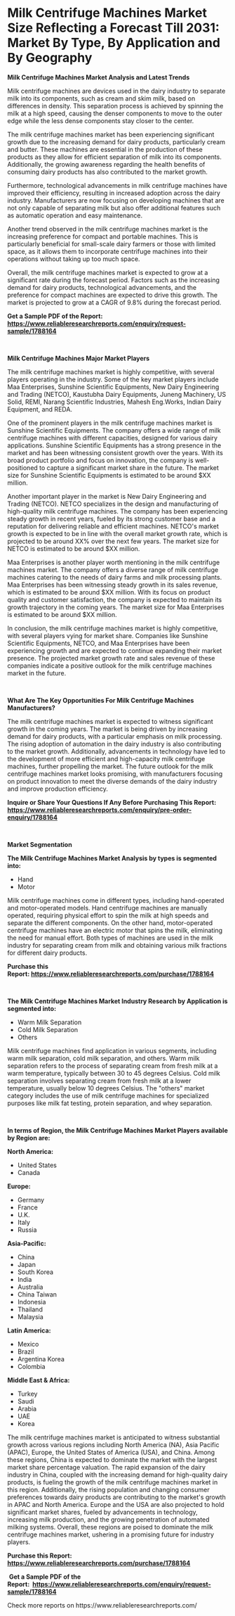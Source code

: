 <p><h1>Milk Centrifuge Machines Market Size Reflecting a Forecast Till 2031: Market By Type, By Application and By Geography</h1></p><p><strong>Milk Centrifuge Machines Market Analysis and Latest Trends</strong></p>
<p><p>Milk centrifuge machines are devices used in the dairy industry to separate milk into its components, such as cream and skim milk, based on differences in density. This separation process is achieved by spinning the milk at a high speed, causing the denser components to move to the outer edge while the less dense components stay closer to the center.</p><p>The milk centrifuge machines market has been experiencing significant growth due to the increasing demand for dairy products, particularly cream and butter. These machines are essential in the production of these products as they allow for efficient separation of milk into its components. Additionally, the growing awareness regarding the health benefits of consuming dairy products has also contributed to the market growth.</p><p>Furthermore, technological advancements in milk centrifuge machines have improved their efficiency, resulting in increased adoption across the dairy industry. Manufacturers are now focusing on developing machines that are not only capable of separating milk but also offer additional features such as automatic operation and easy maintenance.</p><p>Another trend observed in the milk centrifuge machines market is the increasing preference for compact and portable machines. This is particularly beneficial for small-scale dairy farmers or those with limited space, as it allows them to incorporate centrifuge machines into their operations without taking up too much space.</p><p>Overall, the milk centrifuge machines market is expected to grow at a significant rate during the forecast period. Factors such as the increasing demand for dairy products, technological advancements, and the preference for compact machines are expected to drive this growth. The market is projected to grow at a CAGR of 9.8% during the forecast period.</p></p>
<p><strong>Get a Sample PDF of the Report:&nbsp; <a href="https://www.reliableresearchreports.com/enquiry/request-sample/1788164">https://www.reliableresearchreports.com/enquiry/request-sample/1788164</a></strong></p>
<p>&nbsp;</p>
<p><strong>Milk Centrifuge Machines Major Market Players</strong></p>
<p><p>The milk centrifuge machines market is highly competitive, with several players operating in the industry. Some of the key market players include Maa Enterprises, Sunshine Scientific Equipments, New Dairy Engineering and Trading (NETCO), Kaustubha Dairy Equipments, Juneng Machinery, US Solid, REMI, Narang Scientific Industries, Mahesh Eng.Works, Indian Dairy Equipment, and REDA.</p><p>One of the prominent players in the milk centrifuge machines market is Sunshine Scientific Equipments. The company offers a wide range of milk centrifuge machines with different capacities, designed for various dairy applications. Sunshine Scientific Equipments has a strong presence in the market and has been witnessing consistent growth over the years. With its broad product portfolio and focus on innovation, the company is well-positioned to capture a significant market share in the future. The market size for Sunshine Scientific Equipments is estimated to be around $XX million.</p><p>Another important player in the market is New Dairy Engineering and Trading (NETCO). NETCO specializes in the design and manufacturing of high-quality milk centrifuge machines. The company has been experiencing steady growth in recent years, fueled by its strong customer base and a reputation for delivering reliable and efficient machines. NETCO's market growth is expected to be in line with the overall market growth rate, which is projected to be around XX% over the next few years. The market size for NETCO is estimated to be around $XX million.</p><p>Maa Enterprises is another player worth mentioning in the milk centrifuge machines market. The company offers a diverse range of milk centrifuge machines catering to the needs of dairy farms and milk processing plants. Maa Enterprises has been witnessing steady growth in its sales revenue, which is estimated to be around $XX million. With its focus on product quality and customer satisfaction, the company is expected to maintain its growth trajectory in the coming years. The market size for Maa Enterprises is estimated to be around $XX million.</p><p>In conclusion, the milk centrifuge machines market is highly competitive, with several players vying for market share. Companies like Sunshine Scientific Equipments, NETCO, and Maa Enterprises have been experiencing growth and are expected to continue expanding their market presence. The projected market growth rate and sales revenue of these companies indicate a positive outlook for the milk centrifuge machines market in the future.</p></p>
<p>&nbsp;</p>
<p><strong>What Are The Key Opportunities For Milk Centrifuge Machines Manufacturers?</strong></p>
<p><p>The milk centrifuge machines market is expected to witness significant growth in the coming years. The market is being driven by increasing demand for dairy products, with a particular emphasis on milk processing. The rising adoption of automation in the dairy industry is also contributing to the market growth. Additionally, advancements in technology have led to the development of more efficient and high-capacity milk centrifuge machines, further propelling the market. The future outlook for the milk centrifuge machines market looks promising, with manufacturers focusing on product innovation to meet the diverse demands of the dairy industry and improve production efficiency.</p></p>
<p><strong>Inquire or Share Your Questions If Any Before Purchasing This Report: <a href="https://www.reliableresearchreports.com/enquiry/pre-order-enquiry/1788164">https://www.reliableresearchreports.com/enquiry/pre-order-enquiry/1788164</a></strong></p>
<p>&nbsp;</p>
<p><strong>Market Segmentation</strong></p>
<p><strong>The Milk Centrifuge Machines Market Analysis by types is segmented into:</strong></p>
<p><ul><li>Hand</li><li>Motor</li></ul></p>
<p><p>Milk centrifuge machines come in different types, including hand-operated and motor-operated models. Hand centrifuge machines are manually operated, requiring physical effort to spin the milk at high speeds and separate the different components. On the other hand, motor-operated centrifuge machines have an electric motor that spins the milk, eliminating the need for manual effort. Both types of machines are used in the milk industry for separating cream from milk and obtaining various milk fractions for different dairy products.</p></p>
<p><strong>Purchase this Report:&nbsp;<a href="https://www.reliableresearchreports.com/purchase/1788164">https://www.reliableresearchreports.com/purchase/1788164</a></strong></p>
<p>&nbsp;</p>
<p><strong>The Milk Centrifuge Machines Market Industry Research by Application is segmented into:</strong></p>
<p><ul><li>Warm Milk Separation</li><li>Cold Milk Separation</li><li>Others</li></ul></p>
<p><p>Milk centrifuge machines find application in various segments, including warm milk separation, cold milk separation, and others. Warm milk separation refers to the process of separating cream from fresh milk at a warm temperature, typically between 30 to 45 degrees Celsius. Cold milk separation involves separating cream from fresh milk at a lower temperature, usually below 10 degrees Celsius. The "others" market category includes the use of milk centrifuge machines for specialized purposes like milk fat testing, protein separation, and whey separation.</p></p>
<p>&nbsp;</p>
<p><strong>In terms of Region, the Milk Centrifuge Machines Market Players available by Region are:</strong></p>
<p>
    <p> <strong> North America: </strong>
        <ul>
            <li>United States</li>
            <li>Canada</li>
        </ul>
        </p> 
    <p> <strong> Europe: </strong>
        <ul>
            <li>Germany</li>
            <li>France</li>
            <li>U.K.</li>
            <li>Italy</li>
            <li>Russia</li>
        </ul>
        </p> 
    <p> <strong> Asia-Pacific: </strong>
        <ul>
            <li>China</li>
            <li>Japan</li>
            <li>South Korea</li>
            <li>India</li>
            <li>Australia</li>
            <li>China Taiwan</li>
            <li>Indonesia</li>
            <li>Thailand</li>
            <li>Malaysia</li>
        </ul>
        </p> 
    <p> <strong> Latin America: </strong>
        <ul>
            <li>Mexico</li>
            <li>Brazil</li>
            <li>Argentina Korea</li>
            <li>Colombia</li>
        </ul>
        </p> 
    <p> <strong> Middle East & Africa: </strong>
        <ul>
            <li>Turkey</li>
            <li>Saudi</li>
            <li>Arabia</li>
            <li>UAE</li>
            <li>Korea</li>
        </ul>
    </p>
    </p>
<p><p>The milk centrifuge machines market is anticipated to witness substantial growth across various regions including North America (NA), Asia Pacific (APAC), Europe, the United States of America (USA), and China. Among these regions, China is expected to dominate the market with the largest market share percentage valuation. The rapid expansion of the dairy industry in China, coupled with the increasing demand for high-quality dairy products, is fueling the growth of the milk centrifuge machines market in this region. Additionally, the rising population and changing consumer preferences towards dairy products are contributing to the market's growth in APAC and North America. Europe and the USA are also projected to hold significant market shares, fueled by advancements in technology, increasing milk production, and the growing penetration of automated milking systems. Overall, these regions are poised to dominate the milk centrifuge machines market, ushering in a promising future for industry players.</p></p>
<p><strong>Purchase this Report: <a href="https://www.reliableresearchreports.com/purchase/1788164">https://www.reliableresearchreports.com/purchase/1788164</a></strong></p>
<p>&nbsp;<strong>Get a Sample PDF of the Report:&nbsp;&nbsp;<a href="https://www.reliableresearchreports.com/enquiry/request-sample/1788164">https://www.reliableresearchreports.com/enquiry/request-sample/1788164</a></strong></p>
<p><strong></strong></p>
<p>Check more reports on https://www.reliableresearchreports.com/</p>